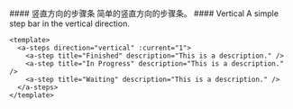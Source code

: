 <cn>
#### 竖直方向的步骤条
简单的竖直方向的步骤条。
</cn>

<us>
#### Vertical
A simple step bar in the vertical direction.
</us>

```vue
<template>
  <a-steps direction="vertical" :current="1">
    <a-step title="Finished" description="This is a description." />
    <a-step title="In Progress" description="This is a description." />
    <a-step title="Waiting" description="This is a description." />
  </a-steps>
</template>
```
